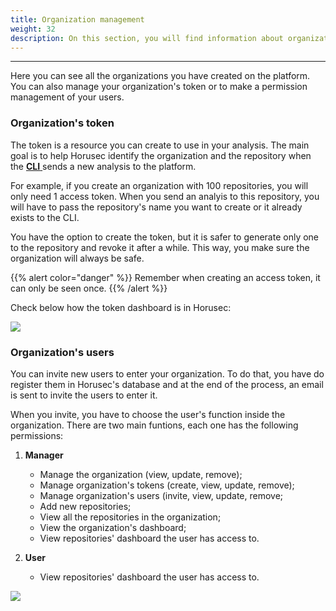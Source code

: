 ```yaml
---
title: Organization management
weight: 32
description: On this section, you will find information about organization management.
---
```


---

Here you can see all the organizations you have created on the platform. You can also manage your organization's token or to make a permission management of your users. 

###  Organization's token 

The token is a resource you can create to use in your analysis. The main goal is to help Horusec identify the organization and the repository when the [**CLI** ](../../cli)sends a new analysis to the platform. 

For example, if you create an organization with 100 repositories, you will only need 1 access token. When you send an analyis to this repository, you will have to pass the repository's name you want to create or it already exists to the CLI. 

You have the option to create the token, but it is safer to generate only one to the repository and revoke it after a while. This way, you make sure the organization will always be safe. 

{{% alert color="danger" %}}
Remember when creating an access token, it can only be seen once.
{{% /alert %}}

Check below how the token dashboard is in Horusec: 

![](/docs/en/references/manager/organization-management/1-token-organization.gif)

### Organization's users

You can invite new users to enter your organization. To do that, you have do register them in Horusec's database and at the end of the process, an email is sent to invite the users to enter it. 

When you invite, you have to choose the user's function inside the organization. There are two main funtions, each one has the following permissions:

1. **Manager**

   * Manage the organization \(view, update, remove\);
   * Manage organization's tokens \(create, view, update, remove\);
   * Manage organization's users \(invite, view, update, remove;
   * Add new repositories;
   * View all the repositories in the organization;
   * View the organization's dashboard;
   * View repositories' dashboard the user has access to.

2. **User**

   * View repositories' dashboard the user has access to. 

![](/docs/en/references/manager/organization-management/2-invite-user.gif)
